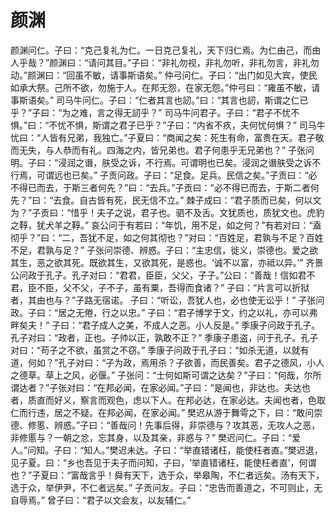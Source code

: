 # 颜渊
颜渊问仁。子曰：“克己复礼为仁。一日克己复礼，天下归仁焉。为仁由己，而由人乎哉？”颜渊曰：“请问其目。”子曰：“非礼勿视，非礼勿听，非礼勿言，非礼勿动。”颜渊曰：“回虽不敏，请事斯语矣。”
仲弓问仁。子曰：“出门如见大宾，使民如承大祭。己所不欲，勿施于人。在邦无怨，在家无怨。”仲弓曰：“雍虽不敏，请事斯语矣。”
司马牛问仁。子曰：“仁者其言也訒。”曰：“其言也訒，斯谓之仁已乎？”子曰：“为之难，言之得无訒乎？”
司马牛问君子。子曰：“君子不忧不惧。”曰：“不忧不惧，斯谓之君子已乎？”子曰：“内省不疚，夫何忧何惧？”
司马牛忧曰：“人皆有兄弟，我独亡。”子夏曰：“商闻之矣：死生有命，富贵在天。君子敬而无失，与人恭而有礼。四海之内，皆兄弟也。君子何患乎无兄弟也？”
子张问明。子曰：“浸润之谮，肤受之诉，不行焉。可谓明也已矣。浸润之谮肤受之诉不行焉，可谓远也已矣。”
子贡问政。子曰：“足食。足兵。民信之矣。”子贡曰：“必不得已而去，于斯三者何先？”曰：“去兵。”子贡曰：“必不得已而去，于斯二者何先？”曰：“去食。自古皆有死，民无信不立。”
棘子成曰：“君子质而已矣，何以文为？”子贡曰：“惜乎！夫子之说，君子也。驷不及舌。文犹质也，质犹文也。虎豹之鞟，犹犬羊之鞟。”
哀公问于有若曰：“年饥，用不足，如之何？”有若对曰：“盍彻乎？”曰：“二，吾犹不足，如之何其彻也？”对曰：“百姓足，君孰与不足？百姓不足，君孰与足？”
子张问崇德、辨惑。子曰：“主忠信，徙义，崇德也。爱之欲其生，恶之欲其死。既欲其生，又欲其死，是惑也。‘诚不以富，亦祗以异。’”
齐景公问政于孔子。孔子对曰：“君君，臣臣，父父，子子。”公曰：“善哉！信如君不君，臣不臣，父不父，子不子，虽有粟，吾得而食诸？”
子曰：“片言可以折狱者，其由也与？”子路无宿诺。
子曰：“听讼，吾犹人也，必也使无讼乎！”
子张问政。子曰：“居之无倦，行之以忠。”
子曰：“君子博学于文，约之以礼，亦可以弗畔矣夫！”
子曰：“君子成人之美，不成人之恶。小人反是。”
季康子问政于孔子。孔子对曰：“政者，正也。子帅以正，孰敢不正？”
季康子患盗，问于孔子。孔子对曰：“苟子之不欲，虽赏之不窃。”
季康子问政于孔子曰：“如杀无道，以就有道，何如？”孔子对曰：“子为政，焉用杀？子欲善，而民善矣。君子之德风，小人之德草。草上之风，必偃。”
子张问：“士何如斯可谓之达矣？”子曰：“何哉，尔所谓达者？”子张对曰：“在邦必闻，在家必闻。”子曰：“是闻也，非达也。夫达也者，质直而好义，察言而观色，虑以下人。在邦必达，在家必达。夫闻也者，色取仁而行违，居之不疑。在邦必闻，在家必闻。”
樊迟从游于舞雩之下，曰：“敢问崇德、修慝、辨惑。”子曰：“善哉问！先事后得，非崇德与？攻其恶，无攻人之恶，非修慝与？一朝之忿，忘其身，以及其亲，非惑与？”
樊迟问仁。子曰：“爱人。”问知。子曰：“知人。”樊迟未达。子曰：“举直错诸枉，能使枉者直。”樊迟退，见子夏。曰：“乡也吾见于夫子而问知，子曰，‘举直错诸枉，能使枉者直’，何谓也？”子夏曰：“富哉言乎！舜有天下，选于众，举皋陶，不仁者远矣。汤有天下，选于众，举伊尹，不仁者远矣。”
子贡问友。子曰：“忠告而善道之，不可则止，无自辱焉。”
曾子曰：“君子以文会友，以友辅仁。”
